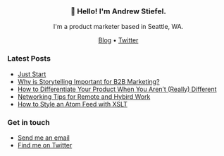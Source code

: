 <h3 align="center">👋 Hello! I'm Andrew Stiefel.</h3>

<p align="center">I'm a product marketer based in Seattle, WA.</p>

<p align="center">
  <a href="https://andrewstiefel.com">Blog</a> •
  <a href="https://twitter.com/andrew Stiefel">Twitter</a>
</p>

### Latest Posts
<!-- feed start -->
- [Just Start](https://andrewstiefel.com/just-start/)
- [Why is Storytelling Important for B2B Marketing?](https://andrewstiefel.com/storytelling-important-B2B-marketing/)
- [How to Differentiate Your Product When You Aren’t (Really) Different](https://andrewstiefel.com/differentiate-product-competition/)
- [Networking Tips for Remote and Hybird Work](https://andrewstiefel.com/networking-tips-remote-hybrid-job/)
- [How to Style an Atom Feed with XSLT](https://andrewstiefel.com/style-atom-xsl/)
<!-- feed end -->

### Get in touch
* [Send me an email](mailto:andrew@andrewstiefel.com)
* [Find me on Twitter](https://twitter.com/andrewstiefel)
